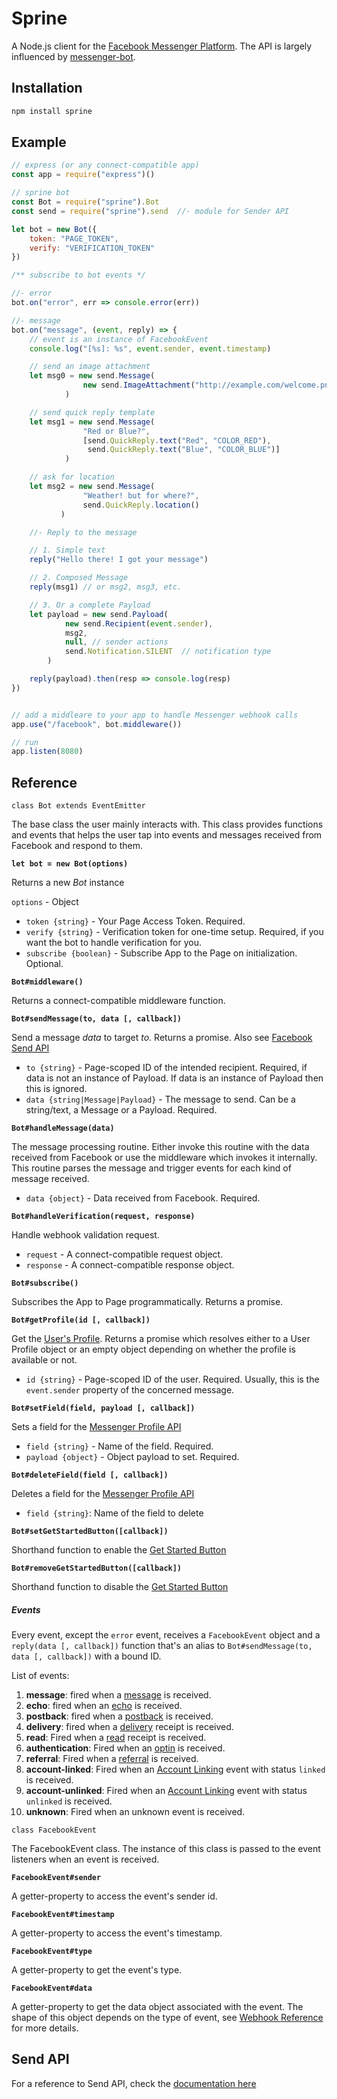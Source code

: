# Sprine

A Node.js client for the [Facebook Messenger Platform](https://developers.facebook.com/docs/messenger-platform). The API is largely influenced by [messenger-bot](https://github.com/remixz/messenger-bot).

## Installation
```bash
npm install sprine
```

## Example
```js
// express (or any connect-compatible app)
const app = require("express")()

// sprine bot
const Bot = require("sprine").Bot
const send = require("sprine").send  //- module for Sender API

let bot = new Bot({
    token: "PAGE_TOKEN",
    verify: "VERIFICATION_TOKEN"
})

/** subscribe to bot events */

//- error
bot.on("error", err => console.error(err))

//- message
bot.on("message", (event, reply) => {
    // event is an instance of FacebookEvent
    console.log("[%s]: %s", event.sender, event.timestamp)

    // send an image attachment
    let msg0 = new send.Message(
                new send.ImageAttachment("http://example.com/welcome.png")
            )

    // send quick reply template
    let msg1 = new send.Message(
                "Red or Blue?",
                [send.QuickReply.text("Red", "COLOR_RED"),
                 send.QuickReply.text("Blue", "COLOR_BLUE")]
            )

    // ask for location
    let msg2 = new send.Message(
                "Weather! but for where?",
                send.QuickReply.location()
           )

    //- Reply to the message

    // 1. Simple text
    reply("Hello there! I got your message")

    // 2. Composed Message
    reply(msg1) // or msg2, msg3, etc.

    // 3. Or a complete Payload
    let payload = new send.Payload(
            new send.Recipient(event.sender),
            msg2,
            null, // sender actions
            send.Notification.SILENT  // notification type
        )

    reply(payload).then(resp => console.log(resp)
})


// add a middleare to your app to handle Messenger webhook calls
app.use("/facebook", bot.middleware())

// run
app.listen(8080)
```

## Reference

```
class Bot extends EventEmitter
```

The base class the user mainly interacts with. This class provides functions and events
that helps the user tap into events and messages received from Facebook and respond to them.

**`let bot = new Bot(options)`**

Returns a new *Bot* instance

`options` - Object
* `token {string}` - Your Page Access Token. Required.
* `verify {string}` - Verification token for one-time setup. Required, if you want the bot to handle verification for you.
* `subscribe {boolean}` - Subscribe App to the Page on initialization. Optional.

**`Bot#middleware()`**

Returns a connect-compatible middleware function.

**`Bot#sendMessage(to, data [, callback])`**

Send a message *data* to target *to*. Returns a promise.
Also see [Facebook Send API](https://developers.facebook.com/docs/messenger-platform/send-api-reference)
* `to {string}` - Page-scoped ID of the intended recipient. Required, if data is not an instance of Payload. If data is an instance of Payload then this is ignored.
* `data {string|Message|Payload}` - The message to send. Can be a string/text, a Message or a Payload. Required.

**`Bot#handleMessage(data)`**

The message processing routine. Either invoke this routine with the data received from Facebook or use the middleware
which invokes it internally. This routine parses the message and trigger events for each kind of message received.

* `data {object}` - Data received from Facebook. Required.

**`Bot#handleVerification(request, response)`**

Handle webhook validation request.

* `request` - A connect-compatible request object.
* `response` - A connect-compatible response object.

**`Bot#subscribe()`**

Subscribes the App to Page programmatically. Returns a promise.

**`Bot#getProfile(id [, callback])`**

Get the [User's Profile](https://developers.facebook.com/docs/messenger-platform/user-profile). Returns a promise which resolves either to a User Profile object or an  empty object depending on whether the profile is available or not.
* `id {string}` - Page-scoped ID of the user. Required. Usually, this is the `event.sender` property of the concerned message.

**`Bot#setField(field, payload [, callback])`**

Sets a field for the [Messenger Profile API](https://developers.facebook.com/docs/messenger-platform/messenger-profile)
* `field {string}` - Name of the field. Required.
* `payload {object}` - Object payload to set. Required.

**`Bot#deleteField(field [, callback])`**

Deletes a field for the [Messenger Profile API](https://developers.facebook.com/docs/messenger-platform/messenger-profile)

* `field {string}`: Name of the field to delete

**`Bot#setGetStartedButton([callback])`**

Shorthand function to enable the [Get Started Button](https://developers.facebook.com/docs/messenger-platform/messenger-profile/get-started-button)

**`Bot#removeGetStartedButton([callback])`**

Shorthand function to disable the [Get Started Button](https://developers.facebook.com/docs/messenger-platform/messenger-profile/get-started-button)

##### Events
Every event, except the `error` event, receives a `FacebookEvent` object and a `reply(data [, callback])` function that's an alias to `Bot#sendMessage(to, data [, callback])` with a bound ID.

List of events:

1. **message**: fired when a [message](https://developers.facebook.com/docs/messenger-platform/webhook-reference/message) is received.
2. **echo**: fired when an [echo](https://developers.facebook.com/docs/messenger-platform/webhook-reference/message-echo) is received.
3. **postback**: fired when a [postback](https://developers.facebook.com/docs/messenger-platform/webhook-reference/postback) is received.
4. **delivery**: fired when a [delivery](https://developers.facebook.com/docs/messenger-platform/webhook-reference/message-delivered) receipt is received.
5. **read**: Fired when a [read](https://developers.facebook.com/docs/messenger-platform/webhook-reference/message-read) receipt is received.
6. **authentication**: Fired when an [optin](https://developers.facebook.com/docs/messenger-platform/webhook-reference/optins) is received.
7. **referral**: Fired when a [referral](https://developers.facebook.com/docs/messenger-platform/webhook-reference/referral) is received.
8. **account-linked**: Fired when an [Account Linking](https://developers.facebook.com/docs/messenger-platform/webhook-reference/account-linking) event with status `linked` is received.
9. **account-unlinked**: Fired when an [Account Linking](https://developers.facebook.com/docs/messenger-platform/webhook-reference/account-linking) event with status `unlinked` is received.
10. **unknown**: Fired when an unknown event is received.


```
class FacebookEvent
```

The FacebookEvent class. The instance of this class is passed to the event listeners when an event is received.

**`FacebookEvent#sender`**

A getter-property to access the event's sender id.

**`FacebookEvent#timestamp`**

A getter-property to access the event's timestamp.

**`FacebookEvent#type`**

A getter-property to get the event's type.

**`FacebookEvent#data`**

A getter-property to get the data object associated with the event. The shape of this object depends on the type of event, see [Webhook Reference](https://developers.facebook.com/docs/messenger-platform/webhook-reference) for more details.


## Send API
For a reference to Send API, check the [documentation here](src/send/README.md)